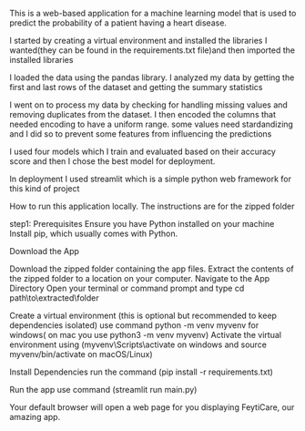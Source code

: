 This is a web-based application for a machine learning model that is used to predict the probability of a patient having a heart disease.

I started by creating a virtual environment and installed the libraries I wanted(they can be found in the requirements.txt file)and then imported the installed libraries 

I loaded the data using the pandas library.
I analyzed my data by getting the first and last rows of the dataset and getting the summary statistics

I went on to process my data by checking for handling missing values and removing duplicates from the dataset.
I then encoded the columns that needed encoding to have a uniform range.
some values need stardandizing and I did so to prevent some features from influencing the predictions

I used four models which I train and evaluated based on their accuracy score and then I chose the best model for deployment.

In deployment I used streamlit which is a simple python web framework for this kind of project


How to run this application locally. The instructions are for the zipped folder

step1: Prerequisites
Ensure you have Python installed on your machine
Install pip, which usually comes with Python.

Download the App

Download the zipped folder containing the app files.
Extract the contents of the zipped folder to a location on your computer.
Navigate to the App Directory
Open your terminal or command prompt and type cd path\to\extracted\folder

Create a virtual environment (this is optional but recommended to keep dependencies isolated)
use command python -m venv myvenv for windows( on mac you use python3 -m venv myvenv)
Activate the virtual environment using (myvenv\Scripts\activate on windows and source myvenv/bin/activate on macOS/Linux)

Install Dependencies
run the command (pip install -r requirements.txt)

Run the app
use command (streamlit run main.py)

Your default browser will open a web page for you displaying FeytiCare, our amazing app.
